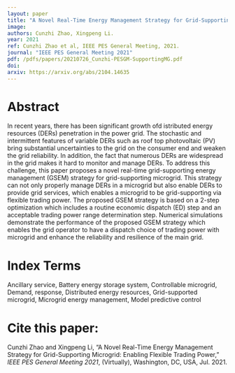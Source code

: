 ```yaml
---
layout: paper
title: "A Novel Real-Time Energy Management Strategy for Grid-Supporting Microgrid: Enabling Flexible Trading Power"
image: 
authors: Cunzhi Zhao, Xingpeng Li.
year: 2021
ref: Cunzhi Zhao et al, IEEE PES General Meeting, 2021. 
journal: "IEEE PES General Meeting 2021"
pdf: /pdfs/papers/20210726_Cunzhi-PESGM-SupportingMG.pdf
doi: 
arxiv: https://arxiv.org/abs/2104.14635
---
```


# Abstract

In recent years, there has been significant growth ofd istributed energy resources (DERs) penetration in the power grid. The stochastic and intermittent features of variable DERs such as roof top photovoltaic (PV) bring substantial uncertainties to the grid on the consumer end and weaken the grid reliability. In addition, the fact that numerous DERs are widespread in the grid makes it hard to monitor and manage DERs. To address this challenge, this paper proposes a novel real-time grid-supporting energy management (GSEM) strategy for grid-supporting microgrid. This strategy can not only properly manage DERs in a
microgrid but also enable DERs to provide grid services, which enables a microgrid to be grid-supporting via flexible trading power. The proposed GSEM strategy is based on a 2-step optimization which includes a routine economic dispatch (ED) step and an acceptable trading power range determination step. Numerical simulations demonstrate the performance of the proposed GSEM strategy which enables the grid operator to have a dispatch choice of trading power with microgrid and enhance the reliability and resilience of the main grid.

# Index Terms
Ancillary service, Battery energy storage system, Controllable microgrid, Demand, response, Distributed energy resources, Grid-supported microgrid, Microgrid energy management, Model predictive control

# Cite this paper:
Cunzhi Zhao and Xingpeng Li, “A Novel Real-Time Energy Management Strategy for Grid-Supporting Microgrid: Enabling Flexible Trading Power,” *IEEE PES General Meeting 2021*, (Virtually), Washington, DC, USA, Jul. 2021.
